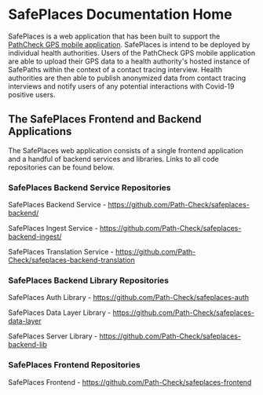 # SafePlaces Documentation Home

SafePlaces is a web application that has been built to support the [PathCheck GPS mobile application](https://github.com/Path-Check/covid-safe-paths). SafePlaces is intend to be deployed by individual health authorities. Users of the PathCheck GPS mobile application are  able to upload their GPS data to a health authority's hosted instance of SafePaths within the context of a contact tracing interview. Health authorities are then able to publish anonymized data from contact tracing interviews and notify users of any potential interactions with Covid-19 positive users.

## The SafePlaces Frontend and Backend Applications

The SafePlaces web application consists of a single frontend application and a handful of backend services and libraries. Links to all code repositories can be found below.

### SafePlaces Backend Service Repositories

SafePlaces Backend Service - https://github.com/Path-Check/safeplaces-backend/

SafePlaces Ingest Service - https://github.com/Path-Check/safeplaces-backend-ingest/

SafePlaces Translation Service - https://github.com/Path-Check/safeplaces-backend-translation

### SafePlaces Backend Library Repositories

SafePlaces Auth Library - https://github.com/Path-Check/safeplaces-auth

SafePlaces Data Layer Library - https://github.com/Path-Check/safeplaces-data-layer

SafePlaces Server Library - https://github.com/Path-Check/safeplaces-backend-lib

### SafePlaces Frontend Repositories

SafePlaces Frontend - https://github.com/Path-Check/safeplaces-frontend
